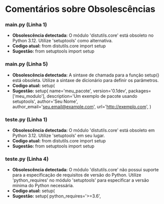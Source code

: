 # Comentários sobre Obsolescências

### main.py (Linha 1)
- **Obsolescência detectada:** O módulo 'distutils.core' está obsoleto no Python 3.12. Utilize 'setuptools' como alternativa.
- **Codigo atual:** from distutils.core import setup
- **Sugestão:** from setuptools import setup


### main.py (Linha 5)
- **Obsolescência detectada:** A sintaxe de chamada para a função setup() está obsoleta. Utilize a sintaxe de dicionário para definir os parâmetros.
- **Codigo atual:**     setup(
- **Sugestão:**     setup(
        name='meu_pacote',
        version='0.1dev',
        packages=['meu_modulo'],
        description='Um exemplo de pacote usando setuptools',
        author='Seu Nome',
        author_email='seu.email@example.com',
        url='http://exemplo.com',
    )


### teste.py (Linha 1)
- **Obsolescência detectada:** O módulo 'distutils.core' está obsoleto em Python 3.12. Utilize 'setuptools' em seu lugar.
- **Codigo atual:** from distutils.core import setup
- **Sugestão:** from setuptools import setup


### teste.py (Linha 4)
- **Obsolescência detectada:** O módulo 'distutils.core' não possui suporte para a especificação de requisitos de versão do Python. Utilize 'python_requires' no módulo 'setuptools' para especificar a versão mínima do Python necessária.
- **Codigo atual:**     setup(
- **Sugestão:**     setup(
        python_requires='>=3.6',
        

